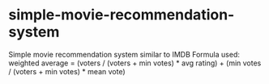 # simple-movie-recommendation-system

Simple movie recommendation system similar to IMDB
Formula used: weighted average = (voters / (voters + min votes) * avg rating) + (min votes / (voters + min votes) * mean vote)
 
